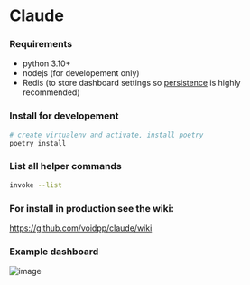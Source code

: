 # Claude

### Requirements
* python 3.10+
* nodejs (for developement only)
* Redis (to store dashboard settings so [persistence](https://redis.io/docs/management/persistence/) is highly recommended)

### Install for developement

```bash
# create virtualenv and activate, install poetry
poetry install
```

### List all helper commands

```bash
invoke --list
```

### For install in production see the wiki:

https://github.com/voidpp/claude/wiki

### Example dashboard

![image](https://user-images.githubusercontent.com/6121328/226597258-bc605161-f13a-4947-921b-cf7eaae39ba5.png)
